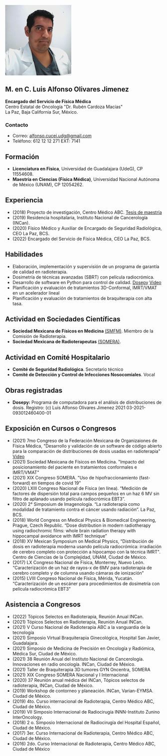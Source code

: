 ![FotoPerfil](/FotoPerfil.png)

## M. en C. Luis Alfonso Olivares Jimenez

**Encargado del Servicio de Física Médica <br/>**
Centro Estatal de Oncología "Dr. Rubén Cardoza Macías" <br/>
La Paz, Baja California Sur, México. <br/>

### Contacto
* Correo: alfonso.cucei.udg@gmail.com
* Teléfono: 612 12 12 271 EXT: 7141

## Formación
* **Licenciatura en Física**, Universidad de Guadalajara (UdeG), CP 11554608.
* **Maestría en Ciencias (Física Médica)**, Universidad Nacional Autónoma de México (UNAM), CP 12054262.

## Experiencia
* (2018) Proyecto de investigación, Centro Médico ABC. [Tesis de maestría](https://github.com/LuisOlivaresJ/Fisico_Medico/blob/3448c3c2096c72f6c0d23534a7b1525f1b030b08/docs/Tesis%20Maestria%20Luis_O.pdf)
* (2019) Residencia hospitalaria, Instituto Nacional de Cancerología (INCan).
* (2020) Físico Médico y Auxiliar de Encargado de Seguridad Radiológica, CEO La Paz, BCS.
* (2022) Encargado del Servicio de Física Médica, CEO La Paz, BCS.

## Habilidades
* Elaboración, implementación y supervisión de un programa de garantía de calidad en radioterapia.
* Dosimetría de técnicas avanzadas (SBRT) con película radiocrómica.
* Desarrollo de software en Python para control de calidad. [Dosepy](https://luisolivaresj.github.io/Dosepy/) [Video](https://youtu.be/HM4qkYGzNFc)
* Planificación y evaluación de tratamientos 3D-Conformal, IMRT/VMAT en un acelerador lineal
* Planificación y evaluación de tratamientos de braquiterapia con alta tasa.

## Actividad en Sociedades Científicas
* **Sociedad Mexicana de Físicos en Medicina** [(SMFM)](https://smfm.mx/). Miembro de la Comisión de Radioterapia.
* **Sociedad Mexicana de Radioterapeutas** [(SOMERA)](https://www.somera.org.mx/).

## Actividad en Comité Hospitalario
* **Comité de Seguridad Radiológica**. Secretario técnico
* **Comité de Detección y Control de Infecciones Nosocomiales**. Vocal

## Obras registradas
* **Dosepy:** Programa de computadora para el análisis de distribuciones de dosis. Registro: (c) Luis Alfonso Olivares Jimenez 2021 03-2021-093012460400-01

## Exposición en Cursos o Congresos
* (2021) 7mo Congreso de la Federación Mexicana de Organizaiones de Física Médica, "Desarrollo y validación de un software de código abierto para la comparación de distribuciones de dosis usadas en radioterapia" [Video](https://youtu.be/HM4qkYGzNFc)
* (2021) Sociedad Mexicana de Físicos en Medicina. "Impacto del posicionamiento del paciente en tratamientos conformales e IMRT/VMAT"
* (2021) XIX Congreso SOMERA. "Uso de hipofraccionamiento (fast-forward) en tiempos de covid 19"
* (2020) LXIII Congreso Nacional de Física (en línea). “Medición de factores de dispersión total para campos pequeños en un haz 6 MV sin filtro de aplanado usando película radiocrómica EBT3”.
* (2020) 2° Simposium de Imagenología. “La radioterapia como modalidad de tratamiento contra el cáncer usando radiación”. La Paz, BCS.
* (2018) World Congress on Medical Physics & Biomedical Engineering, Prague, Czech Republic. “Dose distribution in modern radiotherapy using radiochromic films: whole brain radiation therapy with hippocampal avoidance with IMRT technique”
* (2018) XV Mexican Symposium on Medical Physics, “Distribución de dosis en radioterapia moderna usando película radiocrómica: irradiación de cerebro completo con protección a hipocampo con la técnica IMRT". Centro de Ciencias de la Complejidad, UNAM, Ciudad de México.
* (2017) LX Congreso Nacional de Física, Monterrey, Nuevo León. “Caracterización de un haz de rayos-x de 6MV para radioterapia de cerebro completo y de columna usando cámaras de ionización”
* (2015) LVIII Congreso Nacional de Física, Mérida, Yucatán. “Caracterización de un escáner para procedimientos de dosimetría con película radiocrómica EBT3"

## Asistencia a Congresos
* (2022) Tópicos Selectos en Radioterapia, Reunión Anual INCan.
* (2021) Tópicos Selectos en Radioterapia, Reunión Anual INCan.
* (2021) V Curso Nacional de Radioterapia ABC a la vanguardia de la tecnología
* (2021) Simposio Virtual Braquiterapia Ginecológica, Hospital San Javier, Guadalajara.
* (2021) Simposio de Medicina de Precisión en Oncología y Radiómica, Médica Sur, Ciudad de México.
* (2021) 38 Reunión Anual del Instituto Nacional de Cancerología. Innovaciones en radio oncología. INCan, Ciudad de México.
* (2021) Taller de Braquiterapia 3D tumores GYN Oncentra, SOMERA
* (2021) XIX Congreso SOMERA Nacional y I Internacional
* (2020) 37 Reunión anual médica del INCan, Tópicos selectos de radioterapia, INCan, Ciudad de México.
* (2019) Workshop de contorneo y planeación. INCan, Varian-EYMSA. Ciudad de México.
* (2019) 4to. Curso internacional de Radioterapia, Centro Médico ABC, Ciudad de México.
* (2019) VII Simposio Internacional de Radiocirugía INNN-Instituto Zunino InterOncology.
* (2018) 2 o. Simposio Internacional de Radiocirugía del Hospital Español, Ciudad de México.
* (2017) 3er. Curso Internacional de Radioterapia, Centro Médico ABC, Ciudad de México.
* (2016) 2do. Curso Internacional de Radioterapia, Centro Médico ABC, Ciudad de México
